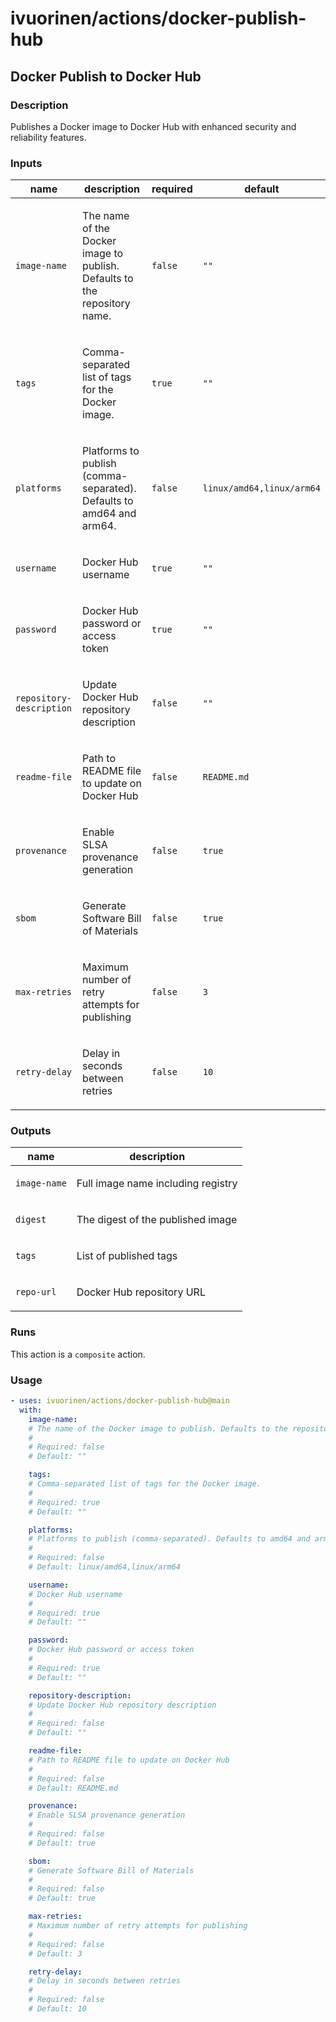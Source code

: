 # ivuorinen/actions/docker-publish-hub

## Docker Publish to Docker Hub

### Description

Publishes a Docker image to Docker Hub with enhanced security and reliability features.

### Inputs

| name                     | description                                                                      | required | default                   |
| ------------------------ | -------------------------------------------------------------------------------- | -------- | ------------------------- |
| `image-name`             | <p>The name of the Docker image to publish. Defaults to the repository name.</p> | `false`  | `""`                      |
| `tags`                   | <p>Comma-separated list of tags for the Docker image.</p>                        | `true`   | `""`                      |
| `platforms`              | <p>Platforms to publish (comma-separated). Defaults to amd64 and arm64.</p>      | `false`  | `linux/amd64,linux/arm64` |
| `username`               | <p>Docker Hub username</p>                                                       | `true`   | `""`                      |
| `password`               | <p>Docker Hub password or access token</p>                                       | `true`   | `""`                      |
| `repository-description` | <p>Update Docker Hub repository description</p>                                  | `false`  | `""`                      |
| `readme-file`            | <p>Path to README file to update on Docker Hub</p>                               | `false`  | `README.md`               |
| `provenance`             | <p>Enable SLSA provenance generation</p>                                         | `false`  | `true`                    |
| `sbom`                   | <p>Generate Software Bill of Materials</p>                                       | `false`  | `true`                    |
| `max-retries`            | <p>Maximum number of retry attempts for publishing</p>                           | `false`  | `3`                       |
| `retry-delay`            | <p>Delay in seconds between retries</p>                                          | `false`  | `10`                      |

### Outputs

| name         | description                               |
| ------------ | ----------------------------------------- |
| `image-name` | <p>Full image name including registry</p> |
| `digest`     | <p>The digest of the published image</p>  |
| `tags`       | <p>List of published tags</p>             |
| `repo-url`   | <p>Docker Hub repository URL</p>          |

### Runs

This action is a `composite` action.

### Usage

```yaml
- uses: ivuorinen/actions/docker-publish-hub@main
  with:
    image-name:
    # The name of the Docker image to publish. Defaults to the repository name.
    #
    # Required: false
    # Default: ""

    tags:
    # Comma-separated list of tags for the Docker image.
    #
    # Required: true
    # Default: ""

    platforms:
    # Platforms to publish (comma-separated). Defaults to amd64 and arm64.
    #
    # Required: false
    # Default: linux/amd64,linux/arm64

    username:
    # Docker Hub username
    #
    # Required: true
    # Default: ""

    password:
    # Docker Hub password or access token
    #
    # Required: true
    # Default: ""

    repository-description:
    # Update Docker Hub repository description
    #
    # Required: false
    # Default: ""

    readme-file:
    # Path to README file to update on Docker Hub
    #
    # Required: false
    # Default: README.md

    provenance:
    # Enable SLSA provenance generation
    #
    # Required: false
    # Default: true

    sbom:
    # Generate Software Bill of Materials
    #
    # Required: false
    # Default: true

    max-retries:
    # Maximum number of retry attempts for publishing
    #
    # Required: false
    # Default: 3

    retry-delay:
    # Delay in seconds between retries
    #
    # Required: false
    # Default: 10
```

